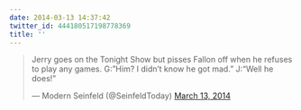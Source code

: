 ```yaml
---
date: 2014-03-13 14:37:42
twitter_id: 444180517198778369
title: ''
---
```


<blockquote class="twitter-tweet"><p lang="en" dir="ltr">Jerry goes on the Tonight Show but pisses Fallon off when he refuses to play any games. G:”Him? I didn’t know he got mad.” J:“Well he does!&quot;</p>&mdash; Modern Seinfeld (@SeinfeldToday) <a href="https://twitter.com/SeinfeldToday/status/444163754784067584?ref_src=twsrc%5Etfw">March 13, 2014</a></blockquote>
<script async src="https://platform.twitter.com/widgets.js" charset="utf-8"></script>
